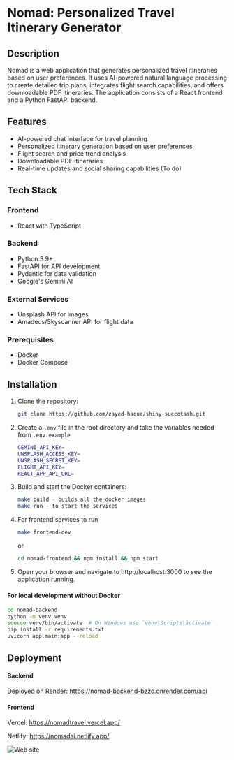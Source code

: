 # Nomad: Personalized Travel Itinerary Generator

## Description

Nomad is a web application that generates personalized travel itineraries based on user preferences. It uses AI-powered natural language processing to create detailed trip plans, integrates flight search capabilities, and offers downloadable PDF itineraries. The application consists of a React frontend and a Python FastAPI backend.

## Features

- AI-powered chat interface for travel planning
- Personalized itinerary generation based on user preferences
- Flight search and price trend analysis
- Downloadable PDF itineraries
- Real-time updates and social sharing capabilities (To do)

## Tech Stack

### Frontend
- React with TypeScript

### Backend
- Python 3.9+
- FastAPI for API development
- Pydantic for data validation
- Google's Gemini AI

### External Services
- Unsplash API for images
- Amadeus/Skyscanner API for flight data

### Prerequisites
- Docker
- Docker Compose

## Installation

1. Clone the repository:
   ```sh
   git clone https://github.com/zayed-haque/shiny-succotash.git
2. Create a `.env` file in the root directory and take the variables needed from `.env.example`
   ```sh
   GEMINI_API_KEY=
   UNSPLASH_ACCESS_KEY=
   UNSPLASH_SECRET_KEY=
   FLIGHT_API_KEY=
   REACT_APP_API_URL=
3. Build and start the Docker containers:
   ```sh
   make build - builds all the docker images
   make run - to start the services
4. For frontend services to run
   ```sh
   make frontend-dev
   ```
   or 
   ```sh
   cd nomad-frontend && npm install && npm start
5. Open your browser and navigate to http://localhost:3000 to see the application running.

#### For local development without Docker 
```sh
cd nomad-backend
python -m venv venv
source venv/bin/activate  # On Windows use `venv\Scripts\activate`
pip install -r requirements.txt
uvicorn app.main:app --reload
```
## Deployment
#### Backend
Deployed on Render: https://nomad-backend-bzzc.onrender.com/api

#### Frontend
Vercel: https://nomadtravel.vercel.app/

Netlify: https://nomadai.netlify.app/

![Web site](https://github.com/zayed-haque/shiny-succotash/blob/main/image.png?raw=true)